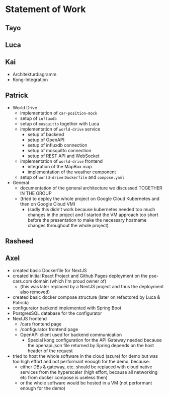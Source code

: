 # Statement of Work

## Tayo

## Luca

## Kai

* Architekturdiagramm 
* Kong-Integration

## Patrick
- World Drive
  - implementation of `car-position-mock`
  - setup of `influxdb`
  - setup of `mosquitto` together with Luca
  - implementation of `world-drive` service
    - setup of backend 
    - setup of OpenAPI
    - setup of influxdb connection
    - setup of mosquitto connection
    - setup of REST API and WebSocket
  - implementation of `world-drive` frontend
    - integration of the MapBox map
    - implementation of the weather component
  - setup of `world-drive` `Dockerfile` and `compose.yaml`
- General
  - documentation of the general architecture we discussed TOGETHER IN THE GROUP
  - (tried to deploy the whole project on Google Cloud Kubernetes and then on Google Cloud VM)
    - (sadly this didn't work because kubernetes needed too much changes in the project and I started the VM approach too short before the presentation to make the necessary hostname changes throughout the whole project)

## Rasheed

## Axel

 - created basic Dockerfile for NextJS
 - created initial React Project and Github Pages deployment on the pse-cars.com domain (which I'm proud owner of)
   - (this was later replaced by a NextJS project and thus the deployment also removed)
 - created basic docker compose structure (later on refactored by Luca & Patrick)
 - configurator backend implemented with Spring Boot
 - PostgresSQL database for the configurator
 - NextJS frontend
   - /cars frontend page
   - /configurator frontend page
   - OpenAPI client used for backend communication
     - Special kong configuration for the API Gateway needed because the openapi.json file returned by Spring depends on the host header of the request
 - tried to host the whole software in the cloud (azure) for demo but was too high effort and not performant enough for the demo, because:
   - either DBs & gateway, etc. should be replaced with cloud native services from the hyperscaler (high effort, because all networking etc from docker compose is useless then)
   - or the whole software would be hosted in a VM (not performant enough for the demo)
